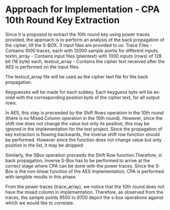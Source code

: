 # Approach for Implementation - CPA 10th Round Key Extraction
Since it is proposed to extract the 10th round key using power traces provided, the approach is to perform an analysis of the back propagation of the cipher, till the S-BOX. 3 input files are provided to us: Trace Files - Contains 1000 traces, each with 12000 sample points for different inputs, textin_array - Contains input files (plaintext) with 1000 inputs (rows) of 128 bit (16 byte) each, textout_array - Contains the cipher text received after the AES is performed on the input files.

The textout_array file will be used as the cipher text file for the back propagation.

Keyguesses will be made for each subkey. Each keyguess byte will be ex-ored with the corresponding position byte of the cipher text, for all output rows. 

In AES, this step is preceeded by the Shift Rows operation in the 10th round (there is no Mixed Column operation in the 10th round). However, since the shift row does not change the value but only its position, this may be ignored in the implementation for the test project. Since the propagation of key extraction is flowing backwards, the inverse shift row function should be performed. However since the function does not change value but only position in the list, it may be dropped

Similarly, the SBox operation preceeds the Shift Row function.Therefore, in back propagation, inverse S-Box has to be performed to arrive at the correct stage where CPA can be done with the power traces. SInce the S-Box is the non-linear function of the AES implementation, CPA is performed with tangible results in this phase.

From the power traces (trace_array), we notice that the 10th round does not have the mixed column in implementation. Therefore, as observed from the traces, the sample points 9550 to 9700 depict the s-box operations against which we would like to correlate.
